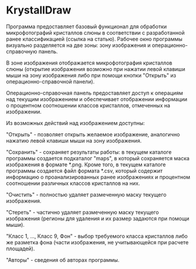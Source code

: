 # KrystallDraw
Программа предоставляет базовый функционал для обработки микрофотографий кристаллов слюны в соответствии с разработанной ранее классификацией (ссылка на статью). Рабочее окно программы визуально разделяется на две зоны: зону изображения и операционно-справочную панель.

В зоне изображения отображается микрофотография кристаллов слюны (открытие изображения возможно при нажатии левой клавиши мыши на зону изображения либо при помощи кнопки "Открыть" из операционно-справочной панели).

Операционно-справочная панель предоставляет доступ к операциям над текущим изображением и обеспечивает отображении информации о процентном соотношении классов кристаллов, отмеченных на изображении.

Из возможных действий над изображением доступны:

"Открыть" - позволяет открыть желаемое изображение, аналогично нажатию левой клавиши мыши на зону изображения.

"Сохранить" - сохраняет результаты работы: в текущем каталоге программы создается подкаталог "maps", в который сохраняется маска изображения в формате *.png. Кроме того, в текущем каталоге программы создается файл формата *.csv, который содержит информацию о проанализированных ранее изображениях и процентном соотношении различных классов кристаллов на них.

"Очистить" - полностью удаляет размеченную маску текущего изображения.

"Стереть" - частично удаляет размеченную маску текущего изображения (регионы для удаления и их размер задаются при помощи мыши).

"Класс 1, ..., Класс 9, Фон" - выбор требуемого класса кристаллов либо же разметка фона (части изображения, не учитывающейся при расчете площадей).

"Авторы" - сведения об авторах программы.

